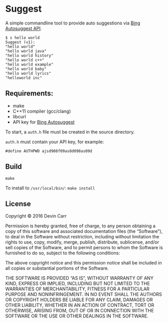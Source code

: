 Suggest
=============

A simple commandline tool to provide auto suggestions via [Bing Autosuggest API](https://www.microsoft.com/cognitive-services/en-us/bing-autosuggest-api).

```
$ s hello world
Suggest (v1):
"hello world"
"hello world java"
"hello world history"
"hello world c++"
"hello world example"
"hello world baby"
"hello world lyrics"
"helloworld inc"
```

## Requirements:
- make
- C++11 compiler (gcc/clang)
- libcurl
- API key for [Bing Autosuggest](https://www.microsoft.com/cognitive-services/en-us/bing-autosuggest-api)

To start, a `auth.h` file must be created in the source directory.

`auth.h` must contain your API key, for example:
```
#define AUTHPWD ajsd908f09as8d098as09d
```

## Build
```
make
```

To install to `/usr/local/bin/`: `make install`

## License
Copyright © 2016 Devin Carr

Permission is hereby granted, free of charge, to any person obtaining a copy of this software and associated documentation files (the “Software”), to deal in the Software without restriction, including without limitation the rights to use, copy, modify, merge, publish, distribute, sublicense, and/or sell copies of the Software, and to permit persons to whom the Software is furnished to do so, subject to the following conditions:

The above copyright notice and this permission notice shall be included in all copies or substantial portions of the Software.

THE SOFTWARE IS PROVIDED “AS IS”, WITHOUT WARRANTY OF ANY KIND, EXPRESS OR IMPLIED, INCLUDING BUT NOT LIMITED TO THE WARRANTIES OF MERCHANTABILITY, FITNESS FOR A PARTICULAR PURPOSE AND NONINFRINGEMENT. IN NO EVENT SHALL THE AUTHORS OR COPYRIGHT HOLDERS BE LIABLE FOR ANY CLAIM, DAMAGES OR OTHER LIABILITY, WHETHER IN AN ACTION OF CONTRACT, TORT OR OTHERWISE, ARISING FROM, OUT OF OR IN CONNECTION WITH THE SOFTWARE OR THE USE OR OTHER DEALINGS IN THE SOFTWARE.
